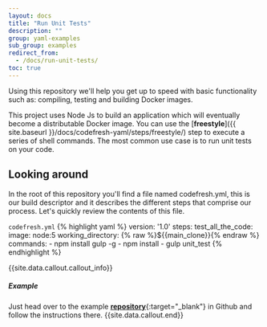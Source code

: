 ```yaml
---
layout: docs
title: "Run Unit Tests"
description: ""
group: yaml-examples
sub_group: examples
redirect_from:
  - /docs/run-unit-tests/
toc: true
---
```

Using this repository we'll help you get up to speed with basic functionality such as: compiling, testing and building Docker images.

This project uses Node Js to build an application which will eventually become a distributable Docker image.
You can use the [**freestyle**]({{ site.baseurl }}/docs/codefresh-yaml/steps/freestyle/) step to execute a series of shell commands. The most common use case is to run unit tests on your code.

## Looking around
In the root of this repository you'll find a file named codefresh.yml, this is our build descriptor and it describes the different steps that comprise our process. Let's quickly review the contents of this file.

  `codefresh.yml`
{% highlight yaml %}
version: '1.0'
steps:
  test_all_the_code:
    image: node:5
    working_directory: {% raw %}${{main_clone}}{% endraw %}
    commands:
      - npm install gulp -g 
      - npm install
      - gulp unit_test
{% endhighlight %}

{{site.data.callout.callout_info}}
##### Example

Just head over to the example [**repository**](https://github.com/codefreshdemo/cf-example-unit-test){:target="_blank"} in Github and follow the instructions there. 
{{site.data.callout.end}}
